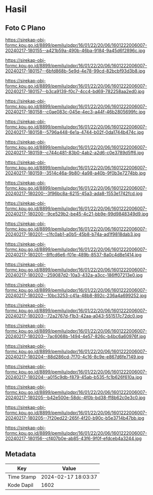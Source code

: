 # Hasil

## Foto C Plano

https://sirekap-obj-formc.kpu.go.id/8899/pemilu/pdpr/16/01/22/20/06/1601222006007-20240217-180155--a421b59a-490b-46ba-9184-9a45d6f2896c.jpg

https://sirekap-obj-formc.kpu.go.id/8899/pemilu/pdpr/16/01/22/20/06/1601222006007-20240217-180157--6bfd868b-5e9d-4e78-99cd-82bcbf93d3b8.jpg

https://sirekap-obj-formc.kpu.go.id/8899/pemilu/pdpr/16/01/22/20/06/1601222006007-20240217-180157--b3ca9139-f0c7-4cc4-bd69-782258aa2ed0.jpg

https://sirekap-obj-formc.kpu.go.id/8899/pemilu/pdpr/16/01/22/20/06/1601222006007-20240217-180158--c0ae083c-045e-4ec3-a44f-46b2805699fc.jpg

https://sirekap-obj-formc.kpu.go.id/8899/pemilu/pdpr/16/01/22/20/06/1601222006007-20240217-180158--5796a448-6e1a-4744-b02f-0da1744b474c.jpg

https://sirekap-obj-formc.kpu.go.id/8899/pemilu/pdpr/16/01/22/20/06/1601222006007-20240217-180159--c744c481-83b0-4ab2-a2d6-c0e3789d5ff6.jpg

https://sirekap-obj-formc.kpu.go.id/8899/pemilu/pdpr/16/01/22/20/06/1601222006007-20240217-180159--3514c46a-9b80-4a98-a40b-9f0b3e7274bb.jpg

https://sirekap-obj-formc.kpu.go.id/8899/pemilu/pdpr/16/01/22/20/06/1601222006007-20240217-180200--3f96bc8a-6215-45a3-ada8-1553e1742fcd.jpg

https://sirekap-obj-formc.kpu.go.id/8899/pemilu/pdpr/16/01/22/20/06/1601222006007-20240217-180200--9ce529b2-be45-4c21-bb9e-99d9848349d9.jpg

https://sirekap-obj-formc.kpu.go.id/8899/pemilu/pdpr/16/01/22/20/06/1601222006007-20240217-180201--c1fc0ab1-a0b5-45b8-b74a-ad1f9818dab3.jpg

https://sirekap-obj-formc.kpu.go.id/8899/pemilu/pdpr/16/01/22/20/06/1601222006007-20240217-180201--8ffcd6e6-f01e-489b-8537-8a0c4d8e1414.jpg

https://sirekap-obj-formc.kpu.go.id/8899/pemilu/pdpr/16/01/22/20/06/1601222006007-20240217-180202--259087d2-10a3-432a-a3cc-186ff07213e0.jpg

https://sirekap-obj-formc.kpu.go.id/8899/pemilu/pdpr/16/01/22/20/06/1601222006007-20240217-180202--10bc3253-c41a-48b8-892c-236a4a699252.jpg

https://sirekap-obj-formc.kpu.go.id/8899/pemilu/pdpr/16/01/22/20/06/1601222006007-20240217-180203--72a2767d-f1b3-42aa-a043-551517c72dc0.jpg

https://sirekap-obj-formc.kpu.go.id/8899/pemilu/pdpr/16/01/22/20/06/1601222006007-20240217-180203--7ac6068b-1494-4e57-826c-b4bc6a60976f.jpg

https://sirekap-obj-formc.kpu.go.id/8899/pemilu/pdpr/16/01/22/20/06/1601222006007-20240217-180204--88d286cd-7f70-4c16-8c9e-e867d6fe7149.jpg

https://sirekap-obj-formc.kpu.go.id/8899/pemilu/pdpr/16/01/22/20/06/1601222006007-20240217-180204--a015c9db-f879-45ab-b535-fc1b626f610a.jpg

https://sirekap-obj-formc.kpu.go.id/8899/pemilu/pdpr/16/01/22/20/06/1601222006007-20240217-180205--b42e500e-58dc-4f0b-bd38-ff8b62c0e3c0.jpg

https://sirekap-obj-formc.kpu.go.id/8899/pemilu/pdpr/16/01/22/20/06/1601222006007-20240217-180205--7f20ed22-265f-4f20-b90c-b5e3714b47bb.jpg

https://sirekap-obj-formc.kpu.go.id/8899/pemilu/pdpr/16/01/22/20/06/1601222006007-20240217-180156--cf407b0e-ab85-43f6-9f0f-efdceb4a3244.jpg


## Metadata

| Key        | Value               |
| ---------- | ------------------- |
| Time Stamp | 2024-02-17 18:03:37 |
| Kode Dapil | 1602                |



